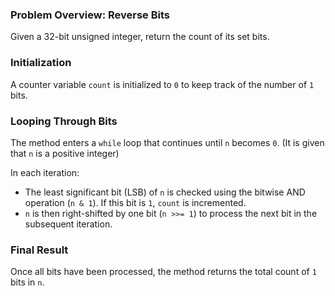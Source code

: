### Problem Overview: Reverse Bits
Given a 32-bit unsigned integer, return the count of its set bits.

### Initialization
A counter variable `count` is initialized to `0` to keep track of the number of `1` bits.

### Looping Through Bits
The method enters a `while` loop that continues until `n` becomes `0`. (It is given that `n` is a positive integer)

In each iteration:
- The least significant bit (LSB) of `n` is checked using the bitwise AND operation (`n & 1`). If this bit is `1`, `count` is incremented.
- `n` is then right-shifted by one bit (`n >>= 1`) to process the next bit in the subsequent iteration.

### Final Result
Once all bits have been processed, the method returns the total count of `1` bits in `n`.
